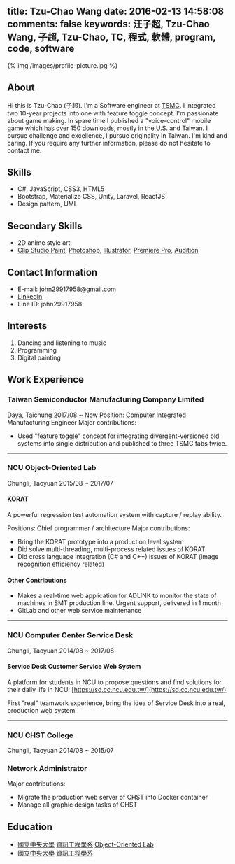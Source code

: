 title: Tzu-Chao Wang
date: 2016-02-13 14:58:08
comments: false
keywords: 汪子超, Tzu-Chao Wang, 子超, Tzu-Chao, TC, 程式, 軟體, program, code, software
---

<span class="img-left">
{% img /images/profile-picture.jpg %}
</span>

## About
Hi this is Tzu-Chao (子超). I'm a Software engineer at [TSMC](https://www.tsmc.com/english/default.htm). I integrated two 10-year projects into one with feature toggle concept. I'm passionate about game making. In spare time I published a "voice-control" mobile game which has over 150 downloads, mostly in the U.S. and Taiwan. I pursue challenge and excellence, I pursue originality in Taiwan. I'm kind and caring. If you require any further information, please do not hesitate to contact me.

## Skills
- C#, JavaScript, CSS3, HTML5
- Bootstrap, Materialize CSS, Unity, Laravel, ReactJS
- Design pattern, UML

## Secondary Skills
- 2D anime style art
- [Clip Studio Paint](https://www.clipstudio.net/en/), [Photoshop](https://www.adobe.com/products/photoshop.html), [Illustrator](https://www.adobe.com/products/illustrator.html), [Premiere Pro](https://www.adobe.com/products/premiere.html), [Audition](https://www.adobe.com/products/audition.html)

## Contact Information
- E-mail: john29917958@gmail.com
- [LinkedIn](https://www.linkedin.com/in/john29917958)
- Line ID: john29917958

## Interests
1. Dancing and listening to music
2. Programming
3. Digital painting

## Work Experience

### Taiwan Semiconductor Manufacturing Company Limited
Daya, Taichung
2017/08 ~ Now
Position: Computer Integrated Manufacturing Engineer
Major contributions:
- Used "feature toggle" concept for integrating divergent-versioned old systems into single distribution and published to three TSMC fabs twice.

---

### NCU Object-Oriented Lab
Chungli, Taoyuan
2015/08 ~ 2017/07

#### KORAT
A powerful regression test automation system with capture / replay ability.

Positions: Chief programmer / architecture
Major contributions:
- Bring the KORAT prototype into a production level system
- Did solve multi-threading, multi-process related issues of KORAT
- Did cross language integration (C# and C++) issues of KORAT (image recognition efficiency related)

#### Other Contributions
- Makes a real-time web application for ADLINK to monitor the state of machines in SMT production line. Urgent support, delivered in 1 month
- GitLab and other web service maintenance

---

### NCU Computer Center Service Desk
Chungli, Taoyuan
2014/08 ~ 2017/08

#### Service Desk Customer Service Web System
A platform for students in NCU to propose questions and find solutions for their daily life in NCU: [https://sd.cc.ncu.edu.tw/](https://sd.cc.ncu.edu.tw/)

First "real" teamwork experience, bring the idea of Service Desk into a real, production web system

---

### NCU CHST College
Chungli, Taoyuan
2014/08 ~ 2015/07

### Network Administrator
Major contributions:
- Migrate the production web server of CHST into Docker container
- Manage all graphic design tasks of CHST

## Education
- [國立中央大學](http://www.ncu.edu.tw/) [資訊工程學系](http://www.csie.ncu.edu.tw/) [Object-Oriented Lab](http://oolab.csie.ncu.edu.tw/wiki/index.php/OO_Lab)
- [國立中央大學](http://www.ncu.edu.tw/) [資訊工程學系](http://www.csie.ncu.edu.tw/)